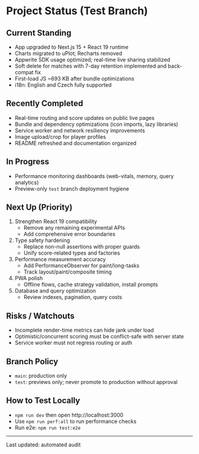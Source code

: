 # Project Status (Test Branch)

## Current Standing
- App upgraded to Next.js 15 + React 19 runtime
- Charts migrated to uPlot; Recharts removed
- Appwrite SDK usage optimized; real-time live sharing stabilized
- Soft delete for matches with 7-day retention implemented and back-compat fix
- First-load JS ~693 KB after bundle optimizations
- i18n: English and Czech fully supported

## Recently Completed
- Real-time routing and score updates on public live pages
- Bundle and dependency optimizations (icon imports, lazy libraries)
- Service worker and network resiliency improvements
- Image upload/crop for player profiles
- README refreshed and documentation organized

## In Progress
- Performance monitoring dashboards (web-vitals, memory, query analytics)
- Preview-only `test` branch deployment hygiene

## Next Up (Priority)
1. Strengthen React 19 compatibility
   - Remove any remaining experimental APIs
   - Add comprehensive error boundaries
2. Type safety hardening
   - Replace non-null assertions with proper guards
   - Unify score-related types and factories
3. Performance measurement accuracy
   - Add PerformanceObserver for paint/long-tasks
   - Track layout/paint/composite timing
4. PWA polish
   - Offline flows, cache strategy validation, install prompts
5. Database and query optimization
   - Review indexes, pagination, query costs

## Risks / Watchouts
- Incomplete render-time metrics can hide jank under load
- Optimistic/concurrent scoring must be conflict-safe with server state
- Service worker must not regress routing or auth

## Branch Policy
- `main`: production only
- `test`: previews only; never promote to production without approval

## How to Test Locally
- `npm run dev` then open http://localhost:3000
- Use `npm run perf:all` to run performance checks
- Run e2e: `npm run test:e2e`

---
Last updated: automated audit
